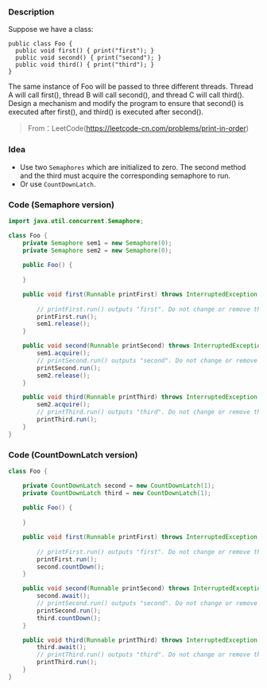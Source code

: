 ### Description

Suppose we have a class:
```
public class Foo {
  public void first() { print("first"); }
  public void second() { print("second"); }
  public void third() { print("third"); }
}
```
The same instance of Foo will be passed to three different threads. Thread A will call first(), thread B will call second(), and thread C will call third(). Design a mechanism and modify the program to ensure that second() is executed after first(), and third() is executed after second().

> From：LeetCode(https://leetcode-cn.com/problems/print-in-order)

### Idea
* Use two `Semaphores` which are initialized to zero. The second method and the third must acquire the corresponding semaphore to run.
* Or use `CountDownLatch`.

### Code (Semaphore version)
```Java
import java.util.concurrent.Semaphore;

class Foo {
    private Semaphore sem1 = new Semaphore(0);
    private Semaphore sem2 = new Semaphore(0);
    
    public Foo() {
        
    }

    public void first(Runnable printFirst) throws InterruptedException {
            
        // printFirst.run() outputs "first". Do not change or remove this line.
        printFirst.run();
        sem1.release();
    }

    public void second(Runnable printSecond) throws InterruptedException {
        sem1.acquire();
        // printSecond.run() outputs "second". Do not change or remove this line.
        printSecond.run();
        sem2.release();
    }

    public void third(Runnable printThird) throws InterruptedException {
        sem2.acquire();
        // printThird.run() outputs "third". Do not change or remove this line.
        printThird.run();
    }
}
```

### Code (CountDownLatch version)

```Java
class Foo {

    private CountDownLatch second = new CountDownLatch(1);
    private CountDownLatch third = new CountDownLatch(1);
    
    public Foo() {
        
    }

    public void first(Runnable printFirst) throws InterruptedException {
            
        // printFirst.run() outputs "first". Do not change or remove this line.
        printFirst.run();
        second.countDown();
    }

    public void second(Runnable printSecond) throws InterruptedException {
        second.await();
        // printSecond.run() outputs "second". Do not change or remove this line.
        printSecond.run();
        third.countDown();
    }

    public void third(Runnable printThird) throws InterruptedException {
        third.await();
        // printThird.run() outputs "third". Do not change or remove this line.
        printThird.run();
    }
}
```

